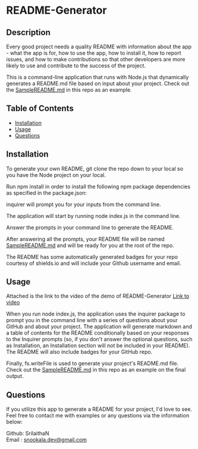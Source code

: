 # README-Generator

## Description

Every good project needs a quality README with information about the app - what the app is for, how to use the app, how to install it, how to report issues, and how to make contributions so that other developers are more likely to use and contribute to the success of the project.

This is a command-line application that runs with Node.js that dynamically generates a README.md file based on input about your project. Check out the [SampleREADME.md](SampleREADME.md) in this repo as an example.

## Table of Contents

- [Installation](#Installation)
- [Usage](#Usage)
- [Questions](#Questions)

## Installation

To generate your own README, git clone the repo down to your local so you have the Node project on your local.

Run npm install in order to install the following npm package dependencies as specified in the package.json:

inquirer will prompt you for your inputs from the command line.

The application will start by running node index.js in the command line.

Answer the prompts in your command line to generate the README.

After answering all the prompts, your README file will be named [SampleREADME.md](SampleREADME.md) and will be ready for you at the root of the repo.

The README has some automatically generated badges for your repo courtesy of shields.io and will include your Github username and email.

## Usage

Attached is the link to the video of the demo of README-Generator [Link to video](https://drive.google.com/file/d/1wZLr-5UPZrACJVxgs6ZjrOxqRQwDWxhx/view)

When you run node index.js, the application uses the inquirer package to prompt you in the command line with a series of questions about your GitHub and about your project.
The application will generate markdown and a table of contents for the README conditionally based on your responses to the Inquirer prompts (so, if you don't answer the optional questions, such as Installation, an Installation section will not be included in your README). The README will also include badges for your GitHub repo.

Finally, fs.writeFile is used to generate your project's README.md file. Check out the [SampleREADME.md](SampleREADME.md) in this repo as an example on the final output.

## Questions

If you utilize this app to generate a README for your project, I'd love to see. Feel free to contact me with examples or any questions via the information below:

Github: SrilaithaN <br>
Email : snookala.dev@gmail.com
